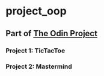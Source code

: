 # project_oop

## Part of [The Odin Project](http://www.theodinproject.com/ruby-programming/advanced-building-blocks)
### Project 1: TicTacToe 
### Project 2: Mastermind
